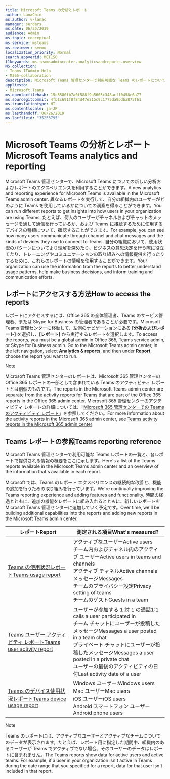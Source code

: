 ```yaml
---
title: Microsoft Teams の分析とレポート
author: LanaChin
ms.author: v-lanac
manager: serdars
ms.date: 06/25/2019
audience: Admin
ms.topic: conceptual
ms.service: msteams
ms.reviewer: svemu
localization_priority: Normal
search.appverid: MET150
f1keywords: ms.teamsadmincenter.analyticsandreports.overview
MS.collection:
- Teams_ITAdmin_Help
- M365-collaboration
description: Microsoft Teams 管理センターで利用可能な Teams のレポートについて説明します。
appliesto:
- Microsoft Teams
ms.openlocfilehash: 15c8580fb7a0f588f9a5605c348acff0458c6a77
ms.sourcegitcommit: 4fb1c691f0f84d47e215c9c1775da9bdba875f61
ms.translationtype: HT
ms.contentlocale: ja-JP
ms.lasthandoff: 06/26/2019
ms.locfileid: "35253795"
---
```

# <a name="microsoft-teams-analytics-and-reporting"></a><span data-ttu-id="3068a-103">Microsoft Teams の分析とレポート</span><span class="sxs-lookup"><span data-stu-id="3068a-103">Microsoft Teams analytics and reporting</span></span>

<span data-ttu-id="3068a-104">Microsoft Teams 管理センターで、Microsoft Teams についての新しい分析およびレポートのエクスペリエンスを利用することができます。</span><span class="sxs-lookup"><span data-stu-id="3068a-104">A new analytics and reporting experience for Microsoft Teams is available in the Microsoft Teams admin center.</span></span> <span data-ttu-id="3068a-105">異なるレポートを実行して、自分の組織内のユーザーがどのように Teams を使用しているかについての洞察を得ることができます。</span><span class="sxs-lookup"><span data-stu-id="3068a-105">You can run different reports to get insights into how users in your organization are using Teams.</span></span> <span data-ttu-id="3068a-106">たとえば、何人のユーザーがチャネルおよびチャットのメッセージを通して通信を行っているか、および Teams に接続するために使用するデバイスの種類について、確認することができます。</span><span class="sxs-lookup"><span data-stu-id="3068a-106">For example, you can see how many users communicate through channel and chat messages and the kinds of devices they use to connect to Teams.</span></span> <span data-ttu-id="3068a-107">自分の組織において、使用状況のパターンについてより理解を深めたり、ビジネスの意思決定を行う際に役立てたり、トレーニングやコミュニケーションの取り組みへの情報提供を行ったりするために、これらのレポートの情報を使用することができます。</span><span class="sxs-lookup"><span data-stu-id="3068a-107">Your organization can use the information from the reports to better understand usage patterns, help make business decisions, and inform training and communication efforts.</span></span>

## <a name="how-to-access-the-reports"></a><span data-ttu-id="3068a-108">レポートにアクセスする方法</span><span class="sxs-lookup"><span data-stu-id="3068a-108">How to access the reports</span></span>

<span data-ttu-id="3068a-109">レポートにアクセスするには、Office 365 の全体管理者、Teams のサービス管理者、または Skype for Business の管理者であることが必要です。Microsoft Teams 管理センターに移動して、左側のナビゲーションにある **[分析およびレポート]** を選択し、**[レポート]** から実行するレポートを選択します。</span><span class="sxs-lookup"><span data-stu-id="3068a-109">To access the reports, you must be a global admin in Office 365, Teams service admin, or Skype for Business admin.  Go to the Microsoft Teams admin center, in the left navigation, select **Analytics & reports**, and then under **Report**, choose the report you want to run.</span></span>

> [!NOTE]
> <span data-ttu-id="3068a-110">Microsoft Teams 管理センターのレポートは、Microsoft 365 管理センターの Office 365 レポートの一部として含まれている Teams のアクティビティ レポートとは別個のものです。</span><span class="sxs-lookup"><span data-stu-id="3068a-110">The reports in the Microsoft Teams admin center are separate from the activity reports for Teams that are part of the Office 365 reports in the Office 365 admin center.</span></span> <span data-ttu-id="3068a-111">Microsoft 365 管理センターのアクティビティ レポートの詳細については、「[Microsoft 365 管理センターでの Teams のアクティビティ レポート](../teams-activity-reports.md)」を参照してください。</span><span class="sxs-lookup"><span data-stu-id="3068a-111">For more information about the activity reports in the Microsoft 365 admin center, see [Teams activity reports in the Microsoft 365 admin center](../teams-activity-reports.md)</span></span>

## <a name="teams-reporting-reference"></a><span data-ttu-id="3068a-112">Teams レポートの参照</span><span class="sxs-lookup"><span data-stu-id="3068a-112">Teams reporting reference</span></span>

<span data-ttu-id="3068a-113">Microsoft Teams 管理センターで利用可能な Teams レポートの一覧と、各レポートで提供される情報の概要をここに示します。</span><span class="sxs-lookup"><span data-stu-id="3068a-113">Here's a list of the Teams reports available in the Microsoft Teams admin center and an overview of the information that's available in each report.</span></span>

<span data-ttu-id="3068a-114">Microsoft では、Teams のレポート エクスペリエンスの継続的な改善と、機能の追加を行うための取り組みを行っています。</span><span class="sxs-lookup"><span data-stu-id="3068a-114">We're continually improving the Teams reporting experience and adding features and functionality.</span></span> <span data-ttu-id="3068a-115">時間の経過とともに、追加の機能をレポートに組み入れるとともに、新しいレポートを Microsoft Teams 管理センターに追加していく予定です。</span><span class="sxs-lookup"><span data-stu-id="3068a-115">Over time, we'll be building additional capabilities into the reports and adding new reports in the Microsoft Teams admin center.</span></span>

|<span data-ttu-id="3068a-116">レポート</span><span class="sxs-lookup"><span data-stu-id="3068a-116">Report</span></span>  |<span data-ttu-id="3068a-117">測定される項目</span><span class="sxs-lookup"><span data-stu-id="3068a-117">What's measured?</span></span> |
|---------|---------|
|[<span data-ttu-id="3068a-118">Teams の使用状況レポート</span><span class="sxs-lookup"><span data-stu-id="3068a-118">Teams usage report</span></span>](teams-usage-report.md)  |  <span data-ttu-id="3068a-119">アクティブなユーザー</span><span class="sxs-lookup"><span data-stu-id="3068a-119">Active users</span></span><br/><span data-ttu-id="3068a-120">チーム内およびチャネル内のアクティブ ユーザー</span><span class="sxs-lookup"><span data-stu-id="3068a-120">Active users in teams and channels</span></span><br/><span data-ttu-id="3068a-121">アクティブ チャネル</span><span class="sxs-lookup"><span data-stu-id="3068a-121">Active channels</span></span><br/><span data-ttu-id="3068a-122">メッセージ</span><span class="sxs-lookup"><span data-stu-id="3068a-122">Messages</span></span><br/><span data-ttu-id="3068a-123">チームのプライバシー設定</span><span class="sxs-lookup"><span data-stu-id="3068a-123">Privacy setting of  teams</span></span><br/><span data-ttu-id="3068a-124">チームのゲスト</span><span class="sxs-lookup"><span data-stu-id="3068a-124">Guests in a team</span></span>   |
|[<span data-ttu-id="3068a-125">Teams ユーザー アクティビティ レポート</span><span class="sxs-lookup"><span data-stu-id="3068a-125">Teams user activity report</span></span>](user-activity-report.md)  |  <span data-ttu-id="3068a-126">ユーザーが参加する 1 対 1 の通話</span><span class="sxs-lookup"><span data-stu-id="3068a-126">1:1 calls a user participated in</span></span><br/><span data-ttu-id="3068a-127">チーム チャットにユーザーが投稿したメッセージ</span><span class="sxs-lookup"><span data-stu-id="3068a-127">Messages a user posted in a team chat</span></span><br/><span data-ttu-id="3068a-128">プライベート チャットにユーザーが投稿したメッセージ</span><span class="sxs-lookup"><span data-stu-id="3068a-128">Messages a user posted in a private chat</span></span><br/><span data-ttu-id="3068a-129">ユーザーの最後のアクティビティの日付</span><span class="sxs-lookup"><span data-stu-id="3068a-129">Last activity date of a user</span></span>     |
|[<span data-ttu-id="3068a-130">Teams のデバイス使用状況レポート</span><span class="sxs-lookup"><span data-stu-id="3068a-130">Teams device usage report</span></span>](device-usage-report.md)   |  <span data-ttu-id="3068a-131">Windows ユーザー:</span><span class="sxs-lookup"><span data-stu-id="3068a-131">Windows users</span></span><br/><span data-ttu-id="3068a-132">Mac ユーザー</span><span class="sxs-lookup"><span data-stu-id="3068a-132">Mac users</span></span><br/><span data-ttu-id="3068a-133">iOS ユーザー</span><span class="sxs-lookup"><span data-stu-id="3068a-133">iOS users</span></span><br/><span data-ttu-id="3068a-134">Android スマートフォン ユーザー</span><span class="sxs-lookup"><span data-stu-id="3068a-134">Android phone users</span></span>     |

> [!NOTE]
> <span data-ttu-id="3068a-p104">Teams のレポートには、アクティブなユーザーとアクティブなチームについてのデータが表示されます。たとえば、レポート用に指定した期間中、組織内のあるユーザーが Teams でアクティブでない場合、そのユーザーのデータはレポートに含まれません。</span><span class="sxs-lookup"><span data-stu-id="3068a-p104">The Teams reports show data for active users and active teams. For example, if a user in your organization isn't active in Teams during the date range that you specified for a report, data for that user isn't included in that report.</span></span>
